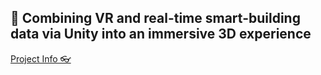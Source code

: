 ## 🏢 Combining VR and real-time smart-building data via Unity into an immersive 3D experience

[Project Info 👓](https://jamesxdigital.com/smart-building-virtual-reality)
